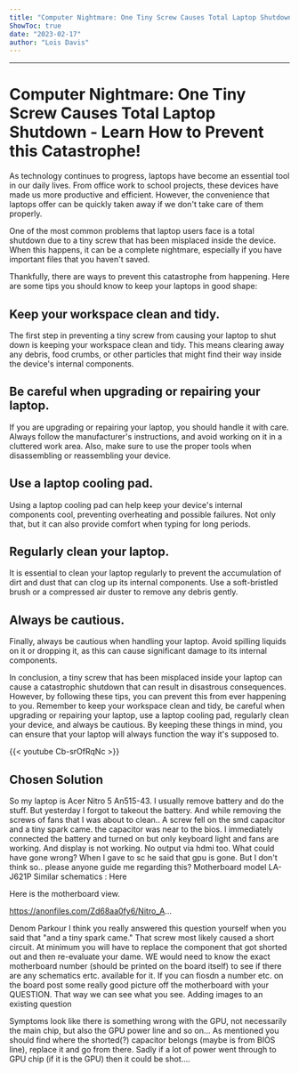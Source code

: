 ```yaml
---
title: "Computer Nightmare: One Tiny Screw Causes Total Laptop Shutdown - Learn How to Prevent this Catastrophe!"
ShowToc: true 
date: "2023-02-17"
author: "Lois Davis"
---
```

*****
# Computer Nightmare: One Tiny Screw Causes Total Laptop Shutdown - Learn How to Prevent this Catastrophe!

As technology continues to progress, laptops have become an essential tool in our daily lives. From office work to school projects, these devices have made us more productive and efficient. However, the convenience that laptops offer can be quickly taken away if we don't take care of them properly.

One of the most common problems that laptop users face is a total shutdown due to a tiny screw that has been misplaced inside the device. When this happens, it can be a complete nightmare, especially if you have important files that you haven't saved.

Thankfully, there are ways to prevent this catastrophe from happening. Here are some tips you should know to keep your laptops in good shape:

## Keep your workspace clean and tidy.

The first step in preventing a tiny screw from causing your laptop to shut down is keeping your workspace clean and tidy. This means clearing away any debris, food crumbs, or other particles that might find their way inside the device's internal components.

## Be careful when upgrading or repairing your laptop.

If you are upgrading or repairing your laptop, you should handle it with care. Always follow the manufacturer's instructions, and avoid working on it in a cluttered work area. Also, make sure to use the proper tools when disassembling or reassembling your device.

## Use a laptop cooling pad.

Using a laptop cooling pad can help keep your device's internal components cool, preventing overheating and possible failures. Not only that, but it can also provide comfort when typing for long periods.

## Regularly clean your laptop.

It is essential to clean your laptop regularly to prevent the accumulation of dirt and dust that can clog up its internal components. Use a soft-bristled brush or a compressed air duster to remove any debris gently.

## Always be cautious.

Finally, always be cautious when handling your laptop. Avoid spilling liquids on it or dropping it, as this can cause significant damage to its internal components.

In conclusion, a tiny screw that has been misplaced inside your laptop can cause a catastrophic shutdown that can result in disastrous consequences. However, by following these tips, you can prevent this from ever happening to you. Remember to keep your workspace clean and tidy, be careful when upgrading or repairing your laptop, use a laptop cooling pad, regularly clean your device, and always be cautious. By keeping these things in mind, you can ensure that your laptop will always function the way it's supposed to.

{{< youtube Cb-srOfRqNc >}} 



## Chosen Solution
 So my laptop is Acer Nitro 5 An515-43. I usually remove battery and do the stuff. But yesterday I forgot to takeout the battery. And while removing the screws of fans that I was about to clean.. A screw fell on the smd capacitor and a tiny spark came. the capacitor was near to the bios. I immediately connected the battery and turned on but only keyboard light and fans are working. And display is not working. No output via hdmi too. What could have gone wrong? When I gave to sc he said that gpu is gone. But I don't think so.. please anyone guide me regarding this?
Motherboard model LA-J621P
Similar schematics : Here

Here is the motherboard view.

https://anonfiles.com/Zd68aa0fy6/Nitro_A...

 Denom Parkour I think you really answered this question yourself when you said that "and a tiny spark came." That screw most likely caused a short circuit. At minimum you will have to replace the component that got shorted out and then re-evaluate your dame. WE would need to know the exact motherboard number (should be printed on the board itself) to see if there are any schematics ertc. available for it. If you can fiosdn a number etc. on the board post some really good picture off the motherboard with your QUESTION. That way we can see what you see. Adding images to an existing question

 Symptoms look like there is something wrong with the GPU, not necessarily the main chip, but also the GPU power line and so on... As mentioned you should find where the shorted(?) capacitor belongs (maybe is from BIOS line), replace it and go from there. Sadly if a lot of power went through to GPU chip (if it is the GPU) then it could be shot....





